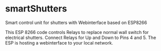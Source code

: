 # smartShutters
Smart control unit for shutters with Webinterface based on ESP8266

This ESP 8266 code controls Relays to replace normal wall switch for electrical shutters. Connect Relays for Up and Down to Pins 4 and 5. The ESP is hosting a webinterface to your local network.
